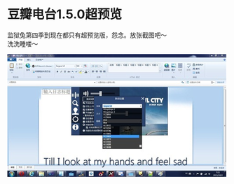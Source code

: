 # 豆瓣电台1.5.0超预览

监狱兔第四季到现在都只有超预览版，怨念。放张截图吧～   <br />洗洗睡喽～

[<img style="background-image: none; border-bottom: 0px; border-left: 0px; padding-left: 0px; padding-right: 0px; display: inline; border-top: 0px; border-right: 0px; padding-top: 0px" title="无标题1" border="0" alt="无标题1" src="/attachment/up/blog/images/1.5.0_13D3C/1_thumb.jpg" width="500" height="281" />](/attachment/up/blog/images/1.5.0_13D3C/1.jpg)
